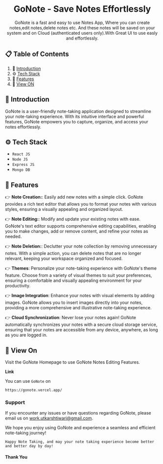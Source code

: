 <div align="center">


  # GoNote - Save Notes Effortlessly

  


   <div align="center">
    GoNote is a fast and easy to use Notes App, Where you can create notes,edit notes,delete notes etc. And these notes will be saved on your system and on Cloud (authenticated users only).With Great UI to use easly and effortlessly.
   </div>
    
</div>

## 📋 <a name="table">Table of Contents</a>

1. 🤖 [Introduction](#introduction)
2. ⚙️ [Tech Stack](#tech-stack)
3. 🔋 [Features](#features)
4. 🤸 [View ON](#quick-start)


## <a name="introduction">🤖 Introduction</a>

GoNote is a user-friendly note-taking application designed to streamline your note-taking experience. With its intuitive interface and powerful features, GoNote empowers you to capture, organize, and access your notes effortlessly.


## <a name="tech-stack">⚙️ Tech Stack</a>

- `React JS`
- `Node JS`
- `Express JS`
- `Mongo DB`

## <a name="features">🔋 Features</a>


👉 **Note Creation:**: Easily add new notes with a simple click. GoNote provides a rich text editor that allows you to format your notes with various styles, ensuring a visually appealing and organized layout.

👉 **Note Editing:**: Modify and update your existing notes with ease. GoNote's text editor supports comprehensive editing capabilities, enabling you to make changes, add or remove content, and refine your notes as needed.

👉 **Note Deletion:**: Declutter your note collection by removing unnecessary notes. With a simple action, you can delete notes that are no longer relevant, keeping your workspace organized and focused.

👉 **Themes**: Personalize your note-taking experience with GoNote's theme feature. Choose from a variety of visual themes to suit your preferences, ensuring a comfortable and visually appealing environment for your productivity.

👉 **Image Integration**: Enhance your notes with visual elements by adding images. GoNote allows you to insert images directly into your notes, providing a more comprehensive and illustrative note-taking experience.

👉 **Cloud Synchronization**: Never lose your notes again! GoNote automatically synchronizes your notes with a secure cloud storage service, ensuring that your notes are accessible from any device, anywhere, as long as you are logged in.

## <a name="quick-start">🤸 View On</a>

Visit the GoNote Homepage to use GoNote Notes Editing Features.

**Link**

You can use `GoNote` on 

    https://gonote.vercel.app/


### Support

If you encounter any issues or have questions regarding GoNote, please email us on work.utkarshtiwari@gmail.com.

We hope you enjoy using GoNote and experience a seamless and efficient note-taking journey!

    Happy Note Taking, and may your note taking experience become better and better day by day!

#### Thank You

#
